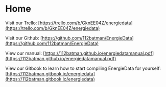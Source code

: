 # Home

Visit our Trello: [https://trello.com/b/GknEE04Z/energiedata](https://trello.com/b/GknEE04Z/energiedata)

Visit our Github: [https://github.com/112batman/EnergieData](https://github.com/112batman/EnergieData)

View our manual: [https://112batman.github.io/energiedatamanual.pdf](https://112batman.github.io/energiedatamanual.pdf)

View our Gitbook to learn how to start compiling EnergieData for yourself: [https://112batman.gitbook.io/energiedata](https://112batman.gitbook.io/energiedata)

